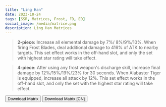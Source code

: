 ```yaml
---
title: "Ling Han"
date: 2023-10-24
tags: [SSR, Matrices, Frost, FD, ED]
social_image: /media/matrice.png
description: Ling Han Matrices
---
```


> **2-piece:** Increase all elemental damage by 7%/ 8%/9%/10%. When firing Frost Blades, deal additional damage to 416% of ATK to nearby targets. This set effect works in the off-hand slot, and only the set with highest star rating will take effect.

> **4-piece:** After using any frost weapon's discharge skill, increase final damage by 12%/15%/19%/23% for 30 seconds. When Alabaster Tiger is equipped, increase all attack by 12%. This set effect works in the off-hand slot, and only the set with the highest star rating will take effect.

<button onclick="window.location.href=' https://media.discordapp.net/attachments/1164132902230032434/1166321607581638726/97DDDC04-7D47-4DD8-A88E-FB178EFC6BD6.jpg';">
      Download Matrix
    </button>
   
   
<button onclick="window.location.href='https://cdn.discordapp.com/attachments/1164132902230032434/1164132902469128302/Ling_Han_Matrix_CN.png';">
      Download Matrix [CN]
    </button>
